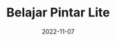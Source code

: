 ---
title: "Belajar Pintar Lite"
date: 2022-11-07
externalUrl: "https://nunocoracao.github.io/blowfish_lite/"
---